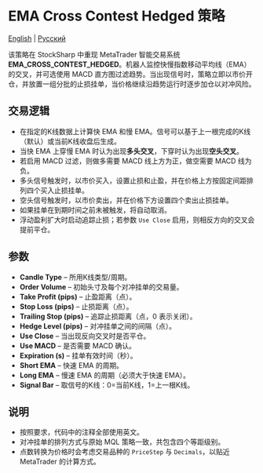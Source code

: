 # EMA Cross Contest Hedged 策略
[English](README.md) | [Русский](README_ru.md)

该策略在 StockSharp 中重现 MetaTrader 智能交易系统 **EMA_CROSS_CONTEST_HEDGED**。机器人监控快慢指数移动平均线（EMA）的交叉，并可选使用 MACD 直方图过滤趋势。当出现信号时，策略立即以市价开仓，并放置一组分批的止损挂单，当价格继续沿趋势运行时逐步加仓以对冲风险。

## 交易逻辑
- 在指定的K线数据上计算快 EMA 和慢 EMA。信号可以基于上一根完成的K线（默认）或当前K线收盘后生成。
- 当快 EMA 上穿慢 EMA 时认为出现**多头交叉**，下穿时认为出现**空头交叉**。
- 若启用 MACD 过滤，则做多需要 MACD 线上方为正，做空需要 MACD 线为负。
- 多头信号触发时，以市价买入，设置止损和止盈，并在价格上方按固定间距排列四个买入止损挂单。
- 空头信号触发时，以市价卖出，并在价格下方设置四个卖出止损挂单。
- 如果挂单在到期时间之前未被触发，将自动取消。
- 浮动盈利扩大时启动追踪止损；若参数 `Use Close` 启用，则相反方向的交叉会提前平仓。

## 参数
- **Candle Type** – 所用K线类型/周期。
- **Order Volume** – 初始头寸及每个对冲挂单的交易量。
- **Take Profit (pips)** – 止盈距离（点）。
- **Stop Loss (pips)** – 止损距离（点）。
- **Trailing Stop (pips)** – 追踪止损距离（点，0 表示关闭）。
- **Hedge Level (pips)** – 对冲挂单之间的间隔（点）。
- **Use Close** – 当出现反向交叉时是否平仓。
- **Use MACD** – 是否需要 MACD 确认。
- **Expiration (s)** – 挂单有效时间（秒）。
- **Short EMA** – 快速 EMA 的周期。
- **Long EMA** – 慢速 EMA 的周期（必须大于快速 EMA）。
- **Signal Bar** – 取信号的K线：0=当前K线，1=上一根K线。

## 说明
- 按照要求，代码中的注释全部使用英文。
- 对冲挂单的排列方式与原始 MQL 策略一致，共包含四个等距级别。
- 点数转换为价格时会考虑交易品种的 `PriceStep` 与 `Decimals`，以贴近 MetaTrader 的计算方式。
